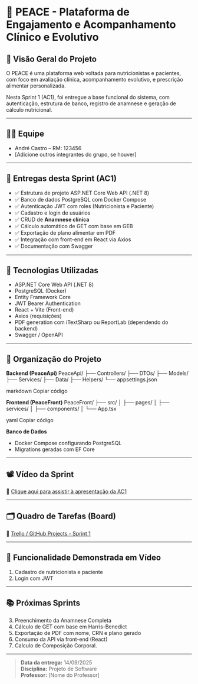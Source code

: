 # 🧠 PEACE - Plataforma de Engajamento e Acompanhamento Clínico e Evolutivo

## 🎯 Visão Geral do Projeto

O PEACE é uma plataforma web voltada para nutricionistas e pacientes, com foco em avaliação clínica, acompanhamento evolutivo, e prescrição alimentar personalizada.

Nesta Sprint 1 (AC1), foi entregue a base funcional do sistema, com autenticação, estrutura de banco, registro de anamnese e geração de cálculo nutricional.

---

## 🧑‍💻 Equipe

- André Castro – RM: 123456
- [Adicione outros integrantes do grupo, se houver]

---

## 📌 Entregas desta Sprint (AC1)

- ✅ Estrutura de projeto ASP.NET Core Web API (.NET 8)
- ✅ Banco de dados PostgreSQL com Docker Compose
- ✅ Autenticação JWT com roles (Nutricionista e Paciente)
- ✅ Cadastro e login de usuários
- ✅ CRUD de **Anamnese clínica**
- ✅ Cálculo automático de GET com base em GEB
- ✅ Exportação de plano alimentar em PDF
- ✅ Integração com front-end em React via Axios
- ✅ Documentação com Swagger

---

## 🚀 Tecnologias Utilizadas

- ASP.NET Core Web API (.NET 8)
- PostgreSQL (Docker)
- Entity Framework Core
- JWT Bearer Authentication
- React + Vite (Front-end)
- Axios (requisições)
- PDF generation com iTextSharp ou ReportLab (dependendo do backend)
- Swagger / OpenAPI

---

## 📁 Organização do Projeto

**Backend (PeaceApi)**
PeaceApi/
├── Controllers/
├── DTOs/
├── Models/
├── Services/
├── Data/
├── Helpers/
└── appsettings.json

markdown
Copiar código

**Frontend (PeaceFront)**
PeaceFront/
├── src/
│ ├── pages/
│ ├── services/
│ ├── components/
│ └── App.tsx

yaml
Copiar código

**Banco de Dados**
- Docker Compose configurando PostgreSQL
- Migrations geradas com EF Core

---

## 📽️ Vídeo da Sprint

🔗 [Clique aqui para assistir à apresentação da AC1](https://link-do-video.com)

---

## 🗂️ Quadro de Tarefas (Board)

🔗 [Trello / GitHub Projects - Sprint 1](https://link-do-board.com)

---

## 📌 Funcionalidade Demonstrada em Vídeo

1. Cadastro de nutricionista e paciente
2. Login com JWT


---

## 📚 Próximas Sprints

3. Preenchimento da Anamnese Completa
4. Cálculo de GET com base em Harris-Benedict
5. Exportação de PDF com nome, CRN e plano gerado
6. Consumo da API via front-end (React)
7.  Calculo de Composição Corporal.

---

> **Data da entrega:** 14/09/2025  
> **Disciplina:** Projeto de Software  
> **Professor:** [Nome do Professor]
